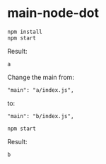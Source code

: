 # main-node-dot


```
npm install
npm start
```

Result:

```
a
```

Change the main from:

```
"main": "a/index.js",
```

to:

```
"main": "b/index.js",
```

```
npm start
```

Result:

```
b
```

